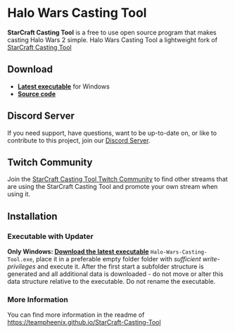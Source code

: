 # Halo Wars Casting Tool

**StarCraft Casting Tool**  is a free to use open source program that makes casting Halo Wars 2 simple. Halo Wars Casting Tool a lightweight fork of [StarCraft Casting Tool](https://teampheenix.github.io/StarCraft-Casting-Tool/)

## Download

* **[Latest executable](https://github.com/teampheenix/Halo-Wars-Casting-Tool/releases/latest)** for Windows
* **[Source code](https://github.com/teampheenix/Halo-Wars-Casting-Tool/archive/master.zip)**

## Discord Server

If you need support, have questions, want to be up-to-date on, or like to contribute to this project, join our [Discord Server](https://discord.gg/G9hFEfh).

## Twitch Community

Join the [StarCraft Casting Tool Twitch Community](https://www.twitch.tv/communities/starcraftcastingtool) to find other streams that are using the StarCraft Casting Tool and promote your own stream when using it.

## Installation

### Executable with Updater

**Only Windows: [Download the latest executable](https://github.com/teampheenix/Halo-Wars-Casting-Tool/releases/latest)** `Halo-Wars-Casting-Tool.exe`, place it in a preferable empty folder folder with *sufficient write-privileges* and execute it. After the first start a subfolder structure is generated and all additional data is downloaded - do not move or alter this data structure relative to the executable. Do not rename the executable.

### More Information

You can find more information in the readme of https://teampheenix.github.io/StarCraft-Casting-Tool
